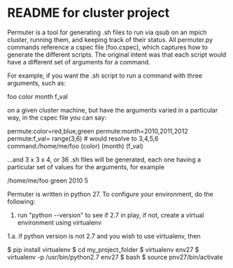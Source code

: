 # README for cluster project


Permuter is a tool for generating .sh files to run via qsub on an mpich cluster, running them, and keeping track of their status.  All permuter.py commands reference a cspec file (foo.cspec), which captures how to generate the different scripts.  The original intent was that each script would have  a different set of arguments for a command.

For example, if you want the .sh script to run a command with three arguments, such as:

foo color month f_val 

on a given cluster machine, but have the arguments varied in a particular way, in the cspec file you can say:

permute:color=red,blue,green 
permute:month=2010,2011,2012
permute:f_val= range(3,6)      # would resolve to 3,4,5,6
command:/home/me/foo (color) (month) (f_val)
 
...and 3 x 3 x 4, or 36 .sh files will be generated, each one having a particular set of values for the arguments, for example

/home/me/foo green 2010 5



Permuter is written in python 27.  To configure your environment, do the following:

1. run "python --version" to see if 2.7 in play, if not, create a virtual environment using virtualenv

1.a. if python version is not 2.7 and you wish to use virtualenv, then 

$ pip install virtualenv
$ cd my_project_folder
$ virtualenv env27
$ virtualenv -p /usr/bin/python2.7 env27
$ bash 
$ source pnv27/bin/activate

